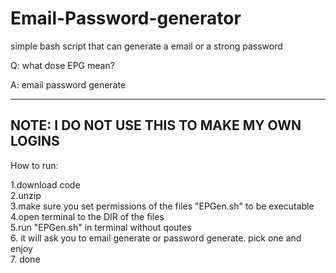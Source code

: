 # Email-Password-generator
simple bash script that can generate a email or a strong password

Q: what dose EPG mean?

A: email password generate

---------------------------
NOTE: I DO NOT USE THIS TO MAKE MY OWN LOGINS
---------------------------
How to run:

1.download code <br />
2.unzip <br />
3.make sure you set permissions of the files "EPGen.sh" to be executable <br />
4.open terminal to the DIR of the files <br />
5.run "EPGen.sh" in terminal without qoutes <br />
6. it will ask you to email generate or password generate. pick one and enjoy <br />
7. done <br />
